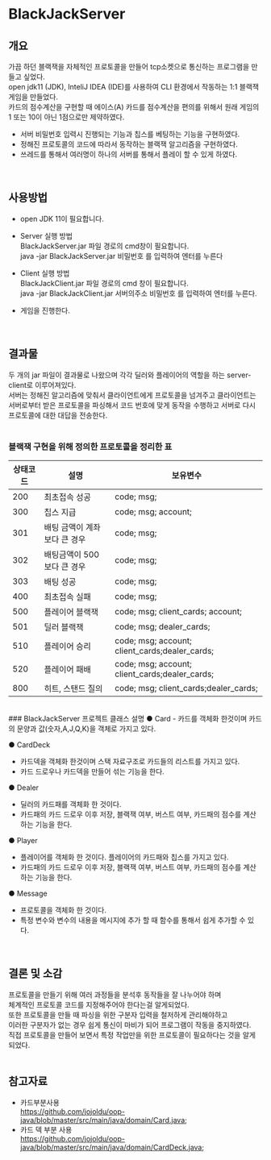 # BlackJackServer
## 개요
가끔 하던 블랙잭을 자체적인 프로토콜을 만들어 tcp소켓으로 통신하는 프로그램을  만들고 싶었다.
<br>
open jdk11 (JDK), InteliJ IDEA (IDE)를 사용하여 CLI 환경에서 작동하는 1:1 블랙잭 게임을 만들었다.<br>
카드의 점수계산을 구현할 때 에이스(A) 카드를 점수계산을 편의를 위해서 원래 게임의 1 또는 10이 아닌 1점으로만 제약하였다. <br>

* 서버 비밀번호 입력시 진행되는 기능과 칩스를 베팅하는 기능을 구현하였다.
* 정해진 프로토콜의 코드에 따라서 동작하는 블랙잭 알고리즘을 구현하였다.
* 쓰레드를 통해서 여러명이 하나의 서버를 통해서 플레이 할 수 있게 하였다.
<br>

## 사용방법

* open JDK 11이 필요합니다.

* Server 실행 방법<br>
BlackJackServer.jar 파일 경로의 cmd창이 필요합니다.<br>
java -jar BlackJackServer.jar 비밀번호  를 입력하여 엔터를 누른다

* Client 실행 방법<br>
BlackJackClient.jar 파일 경로의 cmd 창이 필요합니다.<br>
java -jar BlackJackClient.jar 서버의주소 비밀번호 를 입력하여 엔터를 누른다.<br>

* 게임을 진행한다.

<br>

## 결과물
두 개의 jar 파일이 결과물로 나왔으며 각각 딜러와 플레이어의 역할을 하는 server-client로 이루어져있다.<br>
서버는 정해진 알고리즘에 맞춰서 클라이언트에게 프로토콜을 넘겨주고 클라이언트는 서버로부터 받은 프로토콜을 파싱해서 코드 번호에 맞게 동작을 수행하고 서버로 다시 프로토콜에 대한 대답을 전송한다.<br><br>

### 블랙잭 구현을 위해 정의한 프로토콜을 정리한 표<br>
상태코드|설명|보유변수
---|---|---|
200|최초접속 성공| code; msg;
300|칩스 지급| code; msg; account;
301|배팅 금액이 계좌보다 큰 경우| code; msg;
302|배팅금액이 500 보다 큰 경우| code; msg;
303|배팅 성공| code; msg;
400|최초접속 실패| code; msg;
500|플레이어 블랙잭| code; msg; client_cards; account;
501|딜러 블랙잭| code; msg; dealer_cards;
510|플레이어 승리| code; msg; account; client_cards;dealer_cards;
520|플레이어 패배| code; msg; account; client_cards;dealer_cards;
800|히트, 스탠드 질의| code; msg; client_cards;dealer_cards;
<br>
### BlackJackServer 프로젝트 클래스 설명
● Card 
 - 카드를 객체화 한것이며 카드의 문양과 값(숫자,A,J,Q,K)을 객체로 가지고 있다.

● CardDeck
 - 카드덱을 객체화 한것이며 스택 자료구조로 카드들의 리스트를 가지고 있다.
 - 카드 드로우나 카드덱을 만들어 섞는 기능을 한다.

● Dealer
 - 딜러의 카드패를 객체화 한 것이다. 
 - 카드패의 카드 드로우 이후 저장, 블랙잭 여부, 버스트 여부, 카드패의 점수를    계산하는 기능을 한다.

● Player
 - 플레이어를 객체화 한 것이다. 플레이어의 카드패와 칩스를 가지고 있다.
 - 카드패의 카드 드로우 이후 저장, 블랙잭 여부, 버스트 여부, 카드패의 점수를 계산하는 기능을 
 한다.

 ● Message
 - 프로토콜을 객체화 한 것이다. 
 - 특정 변수와 변수의 내용을 메시지에 추가 할 때 함수를 통해서 쉽게 추가할 수 있다.
<br>

 ## 결론 및 소감
 프로토콜을 만들기 위해 여러 과정들을 분석후 동작들을 잘 나누어야 하며<br>
  체계적인 프로토콜 코드를 지정해주어야 한다는걸 알게되었다.<br>
또한 프로토콜을 만들 때 파싱을 위한 구분자 입력을 철저하게 관리해야하고<br>
 이러한 구분자가 없는 경우 쉽게 통신이 마비가 되어 프로그램이 작동을 중지하였다.<br>
직접 프로토콜을 만들어 보면서 특정 작업만을 위한 프로토콜이 필요하다는 것을 알게 되었다.<br>
<br>

## 참고자료
* 카드부분사용<br> 
https://github.com/jojoldu/oop-java/blob/master/src/main/java/domain/Card.java;
* 카드 덱 부분 사용 <br>
https://github.com/jojoldu/oop-java/blob/master/src/main/java/domain/CardDeck.java;
